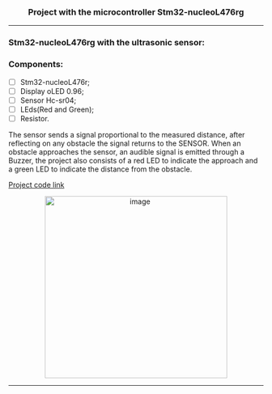 
<p align="center">
<h3 align="center">Project with the microcontroller Stm32-nucleoL476rg
</h3>   
</p>
 <hr>

### Stm32-nucleoL476rg with the ultrasonic sensor:

### Components:

- [ ] Stm32-nucleoL476r;
- [ ] Display oLED 0.96;
- [ ] Sensor Hc-sr04;
- [ ] LEds(Red and Green);
- [ ] Resistor.

The sensor sends a signal proportional to the measured distance, after reflecting on any obstacle the signal returns to the SENSOR.
When an obstacle approaches the sensor, an audible signal is emitted through a Buzzer, the project also consists of a red LED to indicate the approach and a green LED to indicate the distance from the obstacle.

[Project code link](https://github.com/mdsds-elt/Stm32-nucleo-l476rg/tree/main/Sensor_utlrasonic)   

<p align="center">
<img width="360" alt="image" src="https://user-images.githubusercontent.com/81829451/190832717-b171c176-27fe-4d24-9012-47d00a20d318.png">
</p>
<hr>



